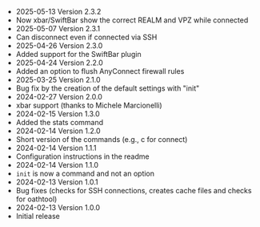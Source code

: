 * 2025-05-13 Version 2.3.2
 * Now xbar/SwiftBar show the correct REALM and VPZ while connected
* 2025-05-07 Version 2.3.1
 * Can disconnect even if connected via SSH
* 2025-04-26 Version 2.3.0
 * Added support for the SwiftBar plugin
* 2025-04-24 Version 2.2.0
 * Added an option to flush AnyConnect firewall rules
* 2025-03-25 Version 2.1.0
 * Bug fix by the creation of the default settings with "init"
* 2024-02-27 Version 2.0.0
 * xbar support (thanks to Michele Marcionelli)
* 2024-02-15 Version 1.3.0
 * Added the stats command
* 2024-02-14 Version 1.2.0
 * Short version of the commands (e.g., c for connect)
* 2024-02-14 Version 1.1.1
 * Configuration instructions in the readme
* 2024-02-14 Version 1.1.0
 * ```init``` is now a command and not an option
* 2024-02-13 Version 1.0.1
 * Bug fixes (checks for SSH connections, creates cache files and checks for oathtool)
* 2024-02-13 Version 1.0.0
 * Initial release
